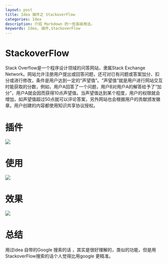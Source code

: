 ```yaml
---
layout: post
title: Idea 插件之 StackoverFlow
categories: Idea
description: 介绍 Markdown 的一些高级用法。
keywords: Idea, 插件,StackoverFlow
---
```


# StackoverFlow

Stack Overflow是一个程序设计领域的问答网站，隶属Stack Exchange Network。网站允许注册用户提出或回答问题，还可对已有问题或答案加分、扣分或进行修改，条件是用户达到一定的“声望值”。“声望值”就是用户进行网站交互时能获取的分数，例如，用户A回答了一个问题，用户B对用户A的解答给予了“加分”，用户A就会因而获得10点声望值。当声望值达到某个程度，用户的权限就会增加，如声望值超过50点就可以评论答案，另外网站也会根据用户的贡献颁发徽章。用户创建的内容都使用知识共享协议授权。


# 插件 

![](http://cdn-blog.jetbrains.org.cn/17-12-18/57504579.jpg)

# 使用

![](http://cdn-blog.jetbrains.org.cn/17-12-18/53976496.jpg)

# 效果

![](http://cdn-blog.jetbrains.org.cn/17-12-18/5604046.jpg)

# 总结

用过idea 自带的Google 搜索的话 ，其实是很好理解的，类似的功能，但是用StackoverFlow搜索的话个人觉得比用google 更精准。 